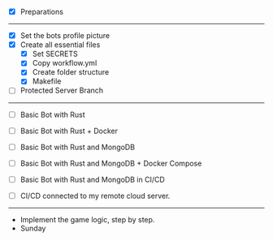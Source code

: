 - [X] Preparations
---
- [X] Set the bots profile picture
- [X] Create all essential files
	- [X] Set SECRETS
	- [X] Copy workflow.yml
	- [X] Create folder structure
	- [X] Makefile
- [ ] Protected Server Branch
	
---
- [ ] Basic Bot with Rust
- [ ] Basic Bot with Rust + Docker

- [ ] Basic Bot with Rust and MongoDB
- [ ] Basic Bot with Rust and MongoDB + Docker Compose

- [ ] Basic Bot with Rust and MongoDB in CI/CD
- [ ] CI/CD connected to my remote cloud server.

---
- Implement the game logic, step by step.
- Sunday

